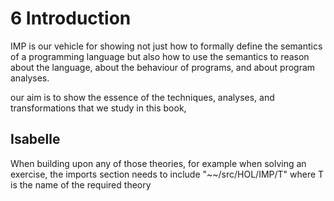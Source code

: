 
# 6 Introduction 

IMP is our vehicle for showing not just how to formally
define the semantics of a programming language but also how to use the
semantics to reason about the language, about the behaviour of programs,
and about program analyses.

our aim is to show
the essence of the techniques, analyses, and transformations that we study
in this book,

## Isabelle

When building upon any of those theories,
for example when solving an exercise, the imports section needs to include
"~~/src/HOL/IMP/T" where T is the name of the required theory
